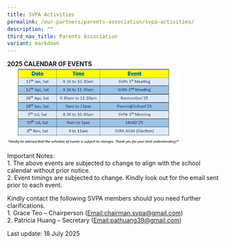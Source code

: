```yaml
---
title: SVPA Activities
permalink: /our-partners/parents-association/svpa-activities/
description: ""
third_nav_title: Parents Association
variant: markdown
---
```

<p><strong>2025 CALENDAR OF EVENTS</strong><br>
<img style="width: 80%;" src="/images/SVPA_Calendar.png"></p>
Important Notes:<br>
	1. The above events are subjected to change to align with the school calendar without prior notice.<br>
	2. Event timings are subjected to change. Kindly look out for the email sent prior to each event.<p></p>
<p>Kindly contact the following SVPA members should you need further clarifications.<br>
1. Grace Teo – Chairperson (<a href="mailto:chairman.svpa@gmail.com" target="_blank" rel="noopener">Email:chairman.svpa@gmail.com</a>)<br>2. Patricia Huang – Secretary (<a href="mailto:pathuang39@gmail.com" target="_blank" rel="noopener">Email:pathuang39@gmail.com</a>)</p>
<p>Last update: 18 July 2025</p>
